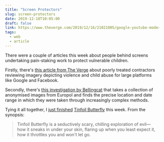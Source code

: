 ```yaml
---
title: "Screen Protectors"
slug: screen-protectors
date: 2019-12-18T10:05:00
draft: false
link: https://www.theverge.com/2019/12/16/21021005/google-youtube-moderators-ptsd-accenture-violent-disturbing-content-interviews-video
tags:
  - web
  - article
---
```


There were a couple of articles this week about people behind screens undertaking pain-staking work to protect vulnerable children.

Firstly, there's [this article from The Verge](https://www.theverge.com/2019/12/16/21021005/google-youtube-moderators-ptsd-accenture-violent-disturbing-content-interviews-video) about poorly treated contractors reviewing imagery depicting violence and child abuse for large platforms like Google and Facebook.

Secondly, there's [this investigation by Bellingcat](https://www.bellingcat.com/news/2019/12/17/two-europol-stopchildabuse-images-geolocated-part-ii-cambodia/) that takes a collection of anonymised images from Europol and finds the precise location and date range in which they were taken through increasingly complex methods.

Tying it all together, I [just finished](https://www.goodreads.com/user/show/54047855-jack-reid) [Tinfoil Butterfly](https://us.macmillan.com/books/9780374538309) this week. From the synopsis:

> Tinfoil Butterfly is a seductively scary, chilling exploration of evil—how it sneaks in under your skin, flaring up when you least expect it, how it throttles you and won't let go.

